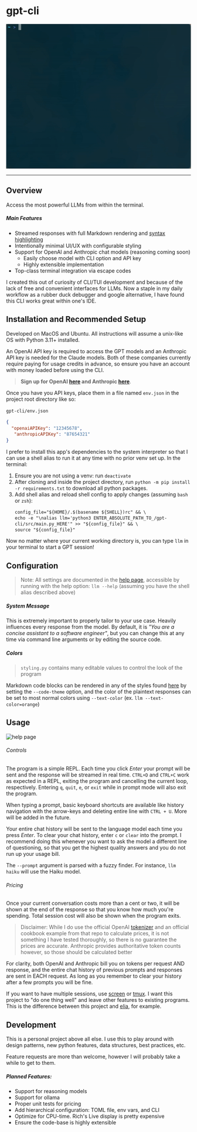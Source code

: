 # gpt-cli

![preview](./docs/overview.gif)

---

## Overview

Access the most powerful LLMs from within the terminal.

##### Main Features

- Streamed responses with full Markdown rendering and [syntax highlighting](https://pygments.org/styles/)
- Intentionally minimal UI/UX with configurable styling
- Support for OpenAI and Anthropic chat models (reasoning coming soon)
  - Easily choose model with CLI option and API key
  - Highly extensible implementation
- Top-class terminal integration via escape codes

I created this out of curiosity of CLI/TUI development and because of the lack of free and convenient interfaces for LLMs.
Now a staple in my daily workflow as a rubber duck debugger and google alternative, I have found this CLI works great within one's IDE.

## Installation and Recommended Setup

Developed on MacOS and Ubuntu. All instructions will assume a unix-like OS with Python 3.11+ installed.

An OpenAI API key is required to access the GPT models and an Anthropic API key is needed for the Claude models. Both of these companies currently require paying for usage credits in advance,
so ensure you have an account with money loaded before using the CLI.

> **Sign up for OpenAI [here](https://platform.openai.com/account/api-keys) and Anthropic [here](https://www.anthropic.com/api)**.


Once you have you API keys, place them in a file named `env.json` in the project root directory like so:

`gpt-cli/env.json`
```json
{
  "openaiAPIKey": "12345678",
   "anthropicAPIKey": "87654321"
}
```

I prefer to install this app's dependencies to the system interpreter so that I can use a shell alias to run it at any time with no prior venv set up. In the terminal:

1. Ensure you are not using a venv: run `deactivate`
2. After cloning and inside the project directory, run `python -m pip install -r requirements.txt` to download all python packages.
3. Add shell alias and reload shell config to apply changes (assuming `bash` or `zsh`):
    ```shell
   config_file="${HOME}/.$(basename ${SHELL})rc" && \
   echo -e "\nalias llm='python3 ENTER_ABSOLUTE_PATH_TO_/gpt-cli/src/main.py_HERE'" >> "${config_file}" && \
   source "${config_file}"
   ```
Now no matter where your current working directory is, you can type `llm` in your terminal to start a GPT session!

## Configuration

> Note: All settings are documented in the [help page](docs/help.jpg), accessible by running with the help option: `llm --help` (assuming you have the shell alias described above)

##### System Message

This is extremely important to properly tailor to your use case. Heavily influences every response from the model. By default, it is _"You are a concise assistant to a software engineer"_,
but you can change this at any time via command line arguments or by editing the source code.

##### Colors

> `styling.py` contains many editable values to control the look of the program

Markdown code blocks can be rendered in any of the styles found [here](https://pygments.org/styles/) by setting the `--code-theme` option,
and the color of the plaintext responses can be set to most normal colors using `--text-color` (ex. `llm --text-color=orange`)

## Usage

![help page](docs/help.jpg)

###### Controls

The program is a simple REPL. Each time you click _Enter_ your prompt will be sent and the response will be streamed in real time.
`CTRL+D` and `CTRL+C` work as expected in a REPL, exiting the program and cancelling the current loop, respectively. Entering `q`, `quit`, `e`, or `exit` while in prompt mode will also exit the program.

When typing a prompt, basic keyboard shortcuts are available like history navigation with the arrow-keys and deleting entire line with `CTRL + U`. More will be added in the future.

Your entire chat history will be sent to the language model each time you press _Enter_. To clear your chat history, enter `c` or `clear` into the prompt.
I recommend doing this whenever you want to ask the model a different line of questioning, so that you get the highest quality answers and you do not run up your usage bill.

The `--prompt` argument is parsed with a fuzzy finder. For instance, `llm haiku` will use the Haiku model.

###### Pricing

Once your current conversation costs more than a cent or two, it will be shown at the end of the response so that you know how much you're spending. Total session cost will also be shown when the program exits.

> Disclaimer:
> While I do use the official OpenAI [tokenizer](https://github.com/openai/tiktoken) and an official cookbook example from that repo to calculate prices,
> it is not something I have tested thoroughly, so there is no guarantee the prices are accurate. Anthropic provides authoritative token counts however, so those should be calculated better

For clarity, both OpenAI and Anthropic bill you on tokens per request AND response, and the entire chat history of previous prompts and responses are sent in EACH request. As long as you remember to clear your history after a few prompts you will be fine.

If you want to have multiple sessions, use [screen](https://www.gnu.org/software/screen/manual/screen.html) or [tmux](https://github.com/tmux/tmux/wiki). I want this project to "do one thing well" and leave other features to existing programs. This is the difference between this project and [elia](https://github.com/darrenburns/elia), for example.

## Development

This is a personal project above all else. I use this to play around with design patterns, new python features, data structures, best practices, etc.

Feature requests are more than welcome, however I will probably take a while to get to them.

##### Planned Features:

- Support for reasoning models
- Support for ollama
- Proper unit tests for pricing
- Add hierarchical configuration: TOML file, env vars, and CLI
- Optimize for CPU-time. Rich's Live display is pretty expensive
- Ensure the code-base is highly extensible
